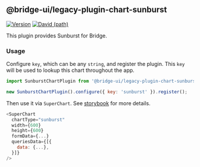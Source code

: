 <!--
Licensed to the Apache Software Foundation (ASF) under one
or more contributor license agreements.  See the NOTICE file
distributed with this work for additional information
regarding copyright ownership.  The ASF licenses this file
to you under the Apache License, Version 2.0 (the
"License"); you may not use this file except in compliance
with the License.  You may obtain a copy of the License at

  http://www.apache.org/licenses/LICENSE-2.0

Unless required by applicable law or agreed to in writing,
software distributed under the License is distributed on an
"AS IS" BASIS, WITHOUT WARRANTIES OR CONDITIONS OF ANY
KIND, either express or implied.  See the License for the
specific language governing permissions and limitations
under the License.
-->

## @bridge-ui/legacy-plugin-chart-sunburst

[![Version](https://img.shields.io/npm/v/@bridge-ui/legacy-plugin-chart-sunburst.svg?style=flat-square)](https://www.npmjs.com/package/@bridge-ui/legacy-plugin-chart-sunburst)
[![David (path)](https://img.shields.io/david/apache-bridge/bridge-ui-plugins.svg?path=packages%2Fbridge-ui-legacy-plugin-chart-sunburst&style=flat-square)](https://david-dm.org/apache-bridge/bridge-ui-plugins?path=packages/bridge-ui-legacy-plugin-chart-sunburst)

This plugin provides Sunburst for Bridge.

### Usage

Configure `key`, which can be any `string`, and register the plugin. This `key` will be used to
lookup this chart throughout the app.

```js
import SunburstChartPlugin from '@bridge-ui/legacy-plugin-chart-sunburst';

new SunburstChartPlugin().configure({ key: 'sunburst' }).register();
```

Then use it via `SuperChart`. See
[storybook](https://apache-bridge.github.io/bridge-ui-plugins/?selectedKind=plugin-chart-sunburst)
for more details.

```js
<SuperChart
  chartType="sunburst"
  width={600}
  height={600}
  formData={...}
  queriesData={[{
    data: {...},
  }]}
/>
```
